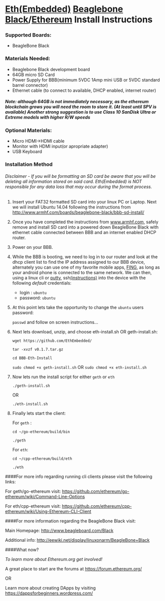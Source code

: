 # [Eth(Embedded)](http://www.ethembedded.com) [Beaglebone Black](http://beagleboard.org/BLACK)/[Ethereum](https://www.ethereum.org/) Install Instructions

### Supported Boards:
- BeagleBone Black

### Materials Needed:
- Beaglebone Black development board
- 64GB micro SD Card  
- Power Supply for BBB(minimum 5VDC 1Amp mini USB or 5VDC standard barrel connector)
- Ethernet cable (to connect to available, DHCP enabled, internet router)

##### Note: although 64GB is not immediately necessary, as the ethereum blockchain grows you will need the room to 		store it. (At least until SPV is available) Another strong suggestion is to use Class 10 SanDisk Ultra or Extreme models with higher R/W speeds

### Optional Materials:
- Micro HDMI->HDMI cable
- Monitor with HDMI input(or apropriate adapter)
- USB Keyboard

### Installation Method 
###### *Disclaimer* - If you will be formatting an SD card be aware that you will be deleting all information stored on said card.  Eth(Embedded) is *NOT*  responsible for any data loss that may occur during the format process.

1. Insert your FAT32 formatted SD card into your linux PC or Laptop. Next we will install Ubuntu 14.04 following the instructions from http://www.armhf.com/boards/beaglebone-black/bbb-sd-install/
2. Once you have completed the instructions from www.armhf.com, safely remove and install SD card into a powered down BeagleBone Black with ethernet cable connected between BBB and an internet enabled DHCP router.
3. Power on your BBB.
4. While the BBB is booting, we need to log in to our router and look at the dhcp client list to find the IP address assigned to our BBB device, alternately you can use one of my favorite mobile apps, [FING](https://play.google.com/store/apps/details?id=com.overlook.android.fing&hl=en), as long as your android phone is connected to the same network. We can then, using a linux cli or [putty](http://www.putty.org/), ssh[(instructions)](https://learn.adafruit.com/adafruits-raspberry-pi-lesson-6-using-ssh/using-ssh-on-a-mac-or-linux) into the device with the following *default* credentials:

	- login : `ubuntu`
	- password: `ubuntu`

5. At this point lets take the opportunity to change the `ubuntu` users password: 

	`passwd` and follow on screen instructions...

6. Next lets download, unzip, and choose eth-install.sh OR geth-install.sh:

	`wget https://github.com/EthEmbedded/`

	`tar -xvzf v0.1.7.tar.gz`
	
	`cd BBB-Eth-Install`

	`sudo chmod +x geth-install.sh` OR `sudo chmod +x eth-install.sh` 
	
8. Now lets run the install script for either `geth` or `eth`

	`./geth-install.sh`
	
	OR
	
	`./eth-install.sh`
	
9. Finally lets start the client:

	For `geth` :
	
	`cd ~/go-ethereum/build/bin`
	
	`./geth`
	
	For `eth`:
	
	`cd ~/cpp-ethereum/build/eth`
	
	`./eth`

####For more info regarding running cli clients please visit the following links:

For geth/go-ethereum visit: https://github.com/ethereum/go-ethereum/wiki/Command-Line-Options

For eth/cpp-ethereum visit: https://github.com/ethereum/cpp-ethereum/wiki/Using-Ethereum-CLI-Client

####For more information regarding the BeagleBone Black visit:

Main Homepage: http://www.beagleboard.com/Black

Additional info: http://eewiki.net/display/linuxonarm/BeagleBone+Black

####What now?

*To learn more about Ethereum.org get involved!*

A great place to start are the forums at https://forum.ethereum.org/

OR

Learn more about creating DApps by visiting https://dappsforbeginners.wordpress.com/
